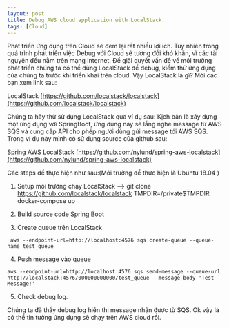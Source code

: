 ```yaml
---
layout: post
title: Debug AWS cloud application with LocalStack.
tags: [Cloud]
---
```


Phát triển ứng dụng trên Cloud sẽ đem lại rất nhiều lợi ích. Tuy nhiên trong quá trình phát triển việc Debug với Cloud sẽ tương đối khó khăn, vì các tài nguyên
đều nằm trên mạng Internet. Để giải quyết vấn đề về môi trường phát triển chúng ta có thể dùng LocalStack để debug, kiểm thử ứng dụng của chúng ta trước khi triển 
khai trên cloud. Vậy LocalStack là gì? Mời các bạn xem link sau:

LocalStack [https://github.com/localstack/localstack](https://github.com/localstack/localstack)

Chúng ta hãy thử sử dụng LocalStack qua ví dụ sau: Kịch bản là xây dựng một ứng dụng với SpringBoot, ứng dụng này sẽ lắng nghe message từ AWS SQS và cung cấp API cho phép người dùng gửi message tới AWS SQS. Trong ví dụ này mình có sử dụng source của github sau: 

 Spring AWS LocalStack [https://github.com/nylund/spring-aws-localstack](https://github.com/nylund/spring-aws-localstack)
 
 Các steps để thực hiện như sau:(Môi trường để thực hiện là Ubuntu 18.04 )
 
 1. Setup môi trường chạy LocalStack
 --> git clone https://github.com/localstack/localstack
     TMPDIR=/private$TMPDIR docker-compose up
 2. Build source code Spring Boot

 3. Create queue trên LocalStack 
 ~~~~
  aws --endpoint-url=http://localhost:4576 sqs create-queue --queue-name test_queue
 ~~~~
 4. Push message vào queue 
 ~~~~
 aws --endpoint-url=http://localhost:4576 sqs send-message --queue-url http://localstack:4576/000000000000/test_queue --message-body 'Test Message!'
 ~~~~
 5. Check debug log. 
 
 Chúng ta đã thấy debug log hiển thị message nhận được từ SQS. Ok vậy là có thể tin tưởng ứng dụng sẽ chạy trên AWS cloud rồi.
